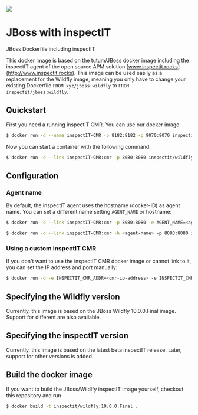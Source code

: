 [![](https://badge.imagelayers.io/inspectit/jboss:wildfly.svg)](https://imagelayers.io/?images=inspectit/jboss:wildfly 'Get your own badge on imagelayers.io')

# JBoss with inspectIT
JBoss Dockerfile including inspectIT

This docker image is based on the tutum/JBoss docker image including the inspectIT agent of the open source APM solution [www.inspectit.rocks](http://www.inspectit.rocks).
This image can be used easily as a replacement for the Wildfly image, meaning you only have to change your existing Dockerfile ```FROM xyz/jboss:wildfly``` to ```FROM inspectit/jboss:wildfly```.

## Quickstart
First you need a running inspectIT CMR. You can use our docker image:

```bash
$ docker run -d --name inspectIT-CMR -p 8182:8182 -p 9070:9070 inspectit/cmr
```

Now you can start a container with the following command:

```bash
$ docker run -d --link inspectIT-CMR:cmr -p 8080:8080 inspectit/wildfly:10.0.0.Final
```

## Configuration
### Agent name
By default, the inspectIT agent uses the hostname (docker-ID) as agent name. You can set a different name setting ```AGENT_NAME``` or hostname:

```bash
$ docker run -d --link inspectIT-CMR:cmr -p 8080:8080 -e AGENT_NAME=<agent-name> inspectit/wildfly:10.0.0.Final
```

```bash
$ docker run -d --link inspectIT-CMR:cmr -h <agent-name> -p 8080:8080 inspectit/wildfly:10.0.0.Final
```

### Using a custom inspectIT CMR
If you don't want to use the inspectIT CMR docker image or cannot link to it, you can set the IP address and port manually:

```bash
$ docker run -d -e INSPECTIT_CMR_ADDR=<cmr-ip-address> -e INSPECTIT_CMR_PORT=<cmr-port> -p 8080:8080 inspectit/wildfly:10.0.0.Final
```

## Specifying the Wildfly version
Currently, this image is based on the JBoss Wildfly 10.0.0.Final image. Support for different are also available.

## Specifying the inspectIT version
Currently, this image is based on the latest beta inspectIT release. Later, support for other versions is added.

## Build the docker image
If you want to build the JBoss/Wildlfy inspectIT image yourself, checkout this repository and run 

```bash
$ docker build -t inspectit/wildfly:10.0.0.Final .
```
